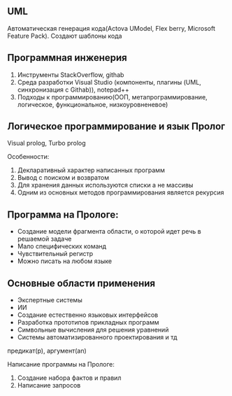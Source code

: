 ## UML 
Автоматическая генерация кода(Actova UModel, Flex berry, Microsoft Feature Pack). Создают шаблоны кода

## Программная инженерия
1. Инструменты StackOverflow, githab
2. Среда разработки Visual Studio (компоненты, плагины (UML, синхронизация с Githab)), notepad++
3. Подходы к программированию(ООП, метапрограммирование, логическое, функциональное, низкоуровненевое)

## Логическое программирование и язык Пролог
Visual prolog, Turbo prolog

Особенности:
1. Декларативный характер написанных программ
2. Вывод с поиском и возвратом
3. Для хранения данных используются списки а не массивы
4. Одним из основных методов программирования является рекурсия

## Программа на Прологе:
- Создание модели фрагмента области, о которой идет речь в решаемой задаче
- Мало специфических команд
- Чувствительный регистр
- Можно писать на любом языке

## Основные области применения
- Экспертные системы
- ИИ
- Создание естественно языковых интерфейсов
- Разработка прототипов прикладных программ
- Символьные вычисления для решения уравнений
- Системы автоматизированного проектирования и тд

предикат(р), аргумент(an)

Написание программы на Прологе:
1. Создание набора фактов и правил
2. Написание запросов